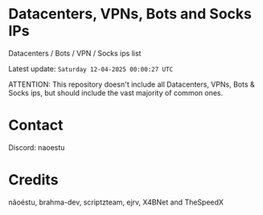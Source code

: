 # Datacenters, VPNs, Bots and Socks IPs
 
Datacenters / Bots / VPN / Socks ips list

Latest update: `Saturday 12-04-2025 00:00:27 UTC` 

ATTENTION: This repository doesn't include all Datacenters, VPNs, Bots & Socks ips, 
but should include the vast majority of common ones.

# Contact
Discord: naoestu

# Credits
nãoéstu, brahma-dev, scriptzteam, ejrv, X4BNet and TheSpeedX

